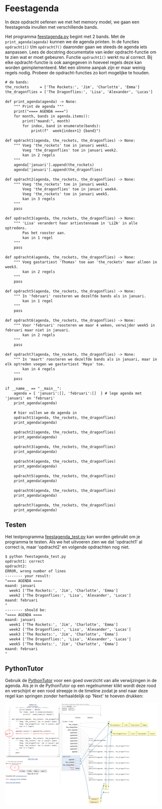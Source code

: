 # Feestagenda

In deze opdracht oefenen we met het memory model, we gaan een
feestagenda invullen met verschillende bands.

Het programma [feestagenda.py](feestagenda.py) begint met 2 bands. Met
de `print_agenda(agenda)` kunnen we de agenda printen. In de functies
`opdracht1()` t/m `opdracht7()` daaronder gaan we steeds de agenda
iets aanpassen. Lees de docstring documentatie van ieder
opdracht-functie om te zien wat er moet gebeuren. Functie
`opdracht1()` werkt nu al correct. Bij elke opdracht-functie is ook
aangegeven in hoeveel regels deze kan worden geimplementeerd. Met een
slimme aanpak zijn er maar weinig regels nodig. Probeer de
opdracht-functies zo kort mogelijke te houden.

    # de bands:
    the_rockets     = ['The Rockets:', 'Jim', 'Charlotte', 'Emma']
    the_dragonflies = ['The Dragonflies:', 'Lisa', 'Alexander', 'Lucas']

    def print_agenda(agenda) -> None:
        """ Print de agenda """
        print("==== AGENDA ====")
        for month, bands in agenda.items():
            print("maand:", month)
            for index, band in enumerate(bands):
                print(f"  week{index+1} {band}")

    def opdracht1(agenda, the_rockets, the_dragonflies) -> None:
        """ Voeg 'the_rockets' toe in januari week1.
            Voeg 'the_dragonflies' toe in januari week2.
            kan in 2 regels
        """
        agenda['januari'].append(the_rockets)
        agenda['januari'].append(the_dragonflies)
    
    def opdracht2(agenda, the_rockets, the_dragonflies) -> None:
        """ Voeg 'the_rockets' toe in januari week3.
            Voeg 'the_dragonflies' toe in januari week4.
            Voeg 'the_rockets' toe in januari week5.
            kan in 3 regels
        """
        pass
    
    def opdracht3(agenda, the_rockets, the_dragonflies) -> None:
        """ 'Lisa' verandert haar artiestennaam in 'LiZA' in alle optredens.
            Pas het rooster aan.
            kan in 1 regel
        """
        pass
        
    def opdracht4(agenda, the_rockets, the_dragonflies) -> None:
        """ Voeg gastartiest 'Thomas' toe aan 'the_rockets' maar alleen in week3.
            kan in 2 regels
        """
        pass
    
    def opdracht5(agenda, the_rockets, the_dragonflies) -> None:
        """ In 'februari' roosteren we dezelfde bands als in januari.
            kan in 1 regel
        """
        pass
    
    def opdracht6(agenda, the_rockets, the_dragonflies) -> None:
        """ Voor 'februari' roosteren we maar 4 weken, verwijder week5 in februari maar niet in januari.
            kan in 2 regels
        """
        pass
    
    def opdracht7(agenda, the_rockets, the_dragonflies) -> None:
        """ In 'maart' roosteren we dezelfde bands als in januari, maar in elk optreden voegen we gastartiest 'Maya' toe. 
            kan in 4 regels
        """
        pass
    
    if __name__ == "__main__":
        agenda = { 'januari':[], 'februari':[]  } # lege agenda met 'januari' en 'februari'
        print_agenda(agenda)
    
        # hier vullen we de agenda in
        opdracht1(agenda, the_rockets, the_dragonflies)
        print_agenda(agenda)
        
        opdracht2(agenda, the_rockets, the_dragonflies)
        print_agenda(agenda)
        
        opdracht3(agenda, the_rockets, the_dragonflies)
        print_agenda(agenda)
        
        opdracht4(agenda, the_rockets, the_dragonflies)
        print_agenda(agenda)
        
        opdracht5(agenda, the_rockets, the_dragonflies)
        print_agenda(agenda)
        
        opdracht6(agenda, the_rockets, the_dragonflies)
        print_agenda(agenda)
    
        opdracht7(agenda, the_rockets, the_dragonflies)
        print_agenda(agenda)

## Testen

Het testprogramma [feestagenda_test.py](feestagenda_test.py) kan
worden gebruikt om je programma te testen. Als we het uitvoeren zien
we dat 'opdracht1' al correct is, maar 'opdracht2' en volgende
opdrachten nog niet.

    $ python feestagenda_test.py
    opdracht1: correct
    opdracht2:
    ERROR, wrong number of lines
    -------- your result:
    "==== AGENDA ====
    maand: januari
      week1 ['The Rockets:', 'Jim', 'Charlotte', 'Emma']
      week2 ['The Dragonflies:', 'Lisa', 'Alexander', 'Lucas']
    maand: februari
    "
    -------- should be:
    "==== AGENDA ====
    maand: januari
      week1 ['The Rockets:', 'Jim', 'Charlotte', 'Emma']
      week2 ['The Dragonflies:', 'Lisa', 'Alexander', 'Lucas']
      week3 ['The Rockets:', 'Jim', 'Charlotte', 'Emma']
      week4 ['The Dragonflies:', 'Lisa', 'Alexander', 'Lucas']
      week5 ['The Rockets:', 'Jim', 'Charlotte', 'Emma']
    maand: februari
    "

## PythonTutor

Gebruik de [PythonTutor](https://pythontutor.com/) voor een goed
overzicht van alle verwijzingen in de agenda. Als je in de PythonTutor
op een regelnummer klikt wordt deze rood en verschijnt er een rood
streepje in de timeline zodat je snel naar deze regel kan springen
zonder herhaaldelijk op 'Next' te hoeven drukken:

![PythonTutor](pythontutor.png)
